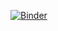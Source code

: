 [![Binder](https://mybinder.org/badge_logo.svg)](https://mybinder.org/v2/gh/sushanthdk/MLAI/ce50a00b74c2ed916bb84c2d052a8e5454f5375e)

